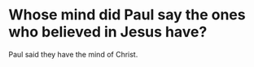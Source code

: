 # Whose mind did Paul say the ones who believed in Jesus have?

Paul said they have the mind of Christ.
